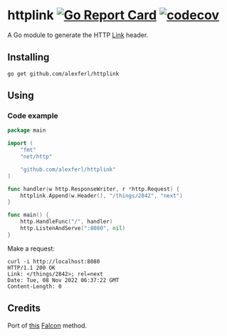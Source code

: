 # httplink [![Go Report Card](https://goreportcard.com/badge/github.com/alexferl/httplink)](https://goreportcard.com/report/github.com/alexferl/httplink) [![codecov](https://codecov.io/gh/alexferl/httplink/branch/master/graph/badge.svg)](https://codecov.io/gh/alexferl/httplink)

A Go module to generate the HTTP [Link](https://developer.mozilla.org/en-US/docs/Web/HTTP/Headers/Link) header.

## Installing
```shell
go get github.com/alexferl/httplink
```

## Using
### Code example
```go
package main

import (
	"fmt"
	"net/http"

	"github.com/alexferl/httplink"
)

func handler(w http.ResponseWriter, r *http.Request) {
	httplink.Append(w.Header(), "/things/2842", "next")
}

func main() {
	http.HandleFunc("/", handler)
	http.ListenAndServe(":8080", nil)
}
```

Make a request:
```shell
curl -i http://localhost:8080
HTTP/1.1 200 OK
Link: </things/2842>; rel=next
Date: Tue, 08 Nov 2022 06:37:22 GMT
Content-Length: 0
```

## Credits
Port of [this](https://github.com/falconry/falcon/blob/3.1.0/falcon/response.py#L779) [Falcon](https://falconframework.org/) method.
